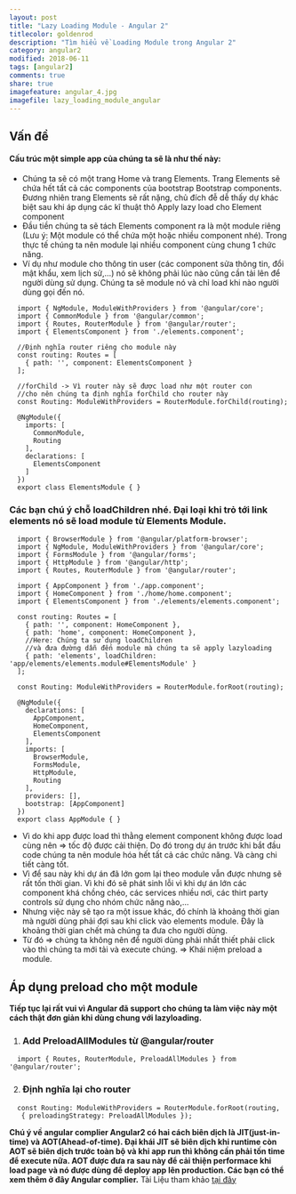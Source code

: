 ```yaml
---
layout: post
title: "Lazy Loading Module - Angular 2"
titlecolor: goldenrod
description: "Tìm hiểu về Loading Module trong Angular 2"
category: angular2
modified: 2018-06-11
tags: [angular2]
comments: true
share: true
imagefeature: angular_4.jpg
imagefile: lazy_loading_module_angular
---
```


## Vấn đề
#### Cấu trúc một simple app của chúng ta sẽ là như thế này:

* Chúng ta sẽ có một trang Home và trang Elements. Trang Elements sẽ chứa hết tất cả các components của bootstrap Bootstrap components. Đương nhiên trang Elements sẽ rất nặng, chủ đích đễ dễ thấy dự khác biệt sau khi áp dụng các kĩ thuật thô Apply lazy load cho Element component
* Đầu tiền chúng ta sẽ tách Elements component ra là một module riêng (Lưu ý: Một module có thể chứa một hoặc nhiều component nhé). Trong thực tế chúng ta nên module lại nhiều component cùng chung 1 chức năng.
* Ví dụ như module cho thông tin user (các component sửa thông tin, đổi mật khẩu, xem lịch sử,…) nó sẽ không phải lúc nào cũng cần tải lên để người dùng sử dụng. Chúng ta sẽ module nó và chỉ load khi nào người dùng gọi đến nó.

```code
  import { NgModule, ModuleWithProviders } from '@angular/core';
  import { CommonModule } from '@angular/common';
  import { Routes, RouterModule } from '@angular/router';
  import { ElementsComponent } from './elements.component';
  
  //Định nghĩa router riêng cho module này
  const routing: Routes = [
    { path: '', component: ElementsComponent }
  ];
  
  //forChild -> Vì router này sẽ được load như một router con
  //cho nên chúng ta định nghĩa forChild cho router này
  const Routing: ModuleWithProviders = RouterModule.forChild(routing);
  
  @NgModule({
    imports: [
      CommonModule,
      Routing
    ],
    declarations: [
      ElementsComponent
    ]
  })
  export class ElementsModule { }
```

### Các bạn chú ý chỗ loadChildren nhé. Đại loại khi trỏ tới link elements nó sẽ load module từ Elements Module.

```code
  import { BrowserModule } from '@angular/platform-browser';
  import { NgModule, ModuleWithProviders } from '@angular/core';
  import { FormsModule } from '@angular/forms';
  import { HttpModule } from '@angular/http';
  import { Routes, RouterModule } from '@angular/router';

  import { AppComponent } from './app.component';
  import { HomeComponent } from './home/home.component';
  import { ElementsComponent } from './elements/elements.component';

  const routing: Routes = [
    { path: '', component: HomeComponent },
    { path: 'home', component: HomeComponent },
    //Here: Chúng ta sử dụng loadChildren
    //và đưa đường dẫn đến module mà chúng ta sẽ apply lazyloading
    { path: 'elements', loadChildren: 'app/elements/elements.module#ElementsModule' }
  ];

  const Routing: ModuleWithProviders = RouterModule.forRoot(routing);

  @NgModule({
    declarations: [
      AppComponent,
      HomeComponent,
      ElementsComponent
    ],
    imports: [
      BrowserModule,
      FormsModule,
      HttpModule,
      Routing
    ],
    providers: [],
    bootstrap: [AppComponent]
  })
  export class AppModule { }
```

* Vì do khi app được load thì thằng element component không được load cùng nên => tốc độ được cải thiện. Do đó trong dự án trước khi bắt đầu code chúng ta nên module hóa hết tất cả các chức năng. Và càng chi tiết càng tốt.
* Vì để sau này khi dự án đã lớn gom lại theo module vẫn được nhưng sẽ rất tốn thời gian. Vì khi đó sẽ phát sinh lỗi vì khi dự án lớn các component khá chồng chéo, các services nhiều nơi, các thirt party controls sử dụng cho nhóm chức năng nào,…
* Nhưng việc này sẽ tạo ra một issue khác, đó chính là khoảng thời gian mà người dùng phải đợi sau khi click vào elements module. Đây là khoảng thời gian chết mà chúng ta đưa cho người dùng.
* Từ đó => chúng ta không nên để người dùng phải nhất thiết phải click vào thì chúng ta mới tải và execute chúng. => Khái niệm preload a module.
## Áp dụng preload cho một module

**Tiếp tục lại rất vui vì Angular đã support cho chúng ta làm việc này một cách thật đơn giản khi dùng chung với lazyloading.**

1. ### Add PreloadAllModules từ @angular/router

```code
  import { Routes, RouterModule, PreloadAllModules } from '@angular/router';
```

2. ### Định nghĩa lại cho router
```code
  const Routing: ModuleWithProviders = RouterModule.forRoot(routing,
   { preloadingStrategy: PreloadAllModules });
```

**Chú ý về angular complier Angular2 có hai cách biên dịch là JIT(just-in-time) và AOT(Ahead-of-time). Đại khái JIT sẽ biên dịch khi runtime còn AOT sẽ biên dịch trước toàn bộ và khi app run thì không cần phải tốn time để execute nữa. AOT được đưa ra sau này để cải thiện performace khi load page và nó được dùng để deploy app lên production. Các bạn có thể xem thêm ở đây Angular complier.**
Tài Liệu tham khảo [tại đây](https://angular-2-training-book.rangle.io/handout/modules/lazy-loading-module.html)
